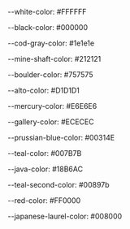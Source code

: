 --white-color: #FFFFFF

--black-color: #000000

--cod-gray-color: #1e1e1e

--mine-shaft-color: #212121

--boulder-color: #757575

--alto-color: #D1D1D1

--mercury-color: #E6E6E6

--gallery-color: #ECECEC

--prussian-blue-color: #00314E

--teal-color: #007B7B

--java-color: #18B6AC

--teal-second-color: #00897b

--red-color: #FF0000

--japanese-laurel-color: #008000
